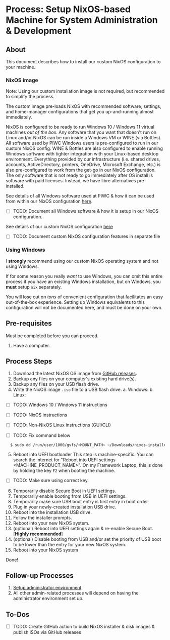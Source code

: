 # Process: Setup NixOS-based Machine for System Administration & Development

## About

This document describes how to install our custom NixOS configuration to your machine.

### NixOS image

Note: Using our custom installation image is not required, but recommended to simplify the process.

The custom image pre-loads NixOS with recommended software, settings, and home-manager configurations that get you up-and-running almost immediately.

NixOS is configured to be ready to run Windows 10 / Windows 11 virtual machines *out of the box*.
Any software that you want that doesn't run on Linux and/or NixOS can be run inside a Windows VM or WINE (via Bottles).
All software used by PIWC Windows users is pre-configured to run in our custom NixOS config.
WINE & Bottles are also configured to enable running Windows software with tighter integration with your Linux-based desktop environment.
Everything provided by our infrastructure (i.e. shared drives, accounts, ActiveDirectory, printers, OneDrive, Microsoft Exchange, etc.) is also pre-configured to work from the get-go in our NixOS configuration.
The only software that is not ready to go immediately after OS install is software with paid licenses. Instead, we have libre alternatives pre-installed.

See details of all Windows software used at PIWC & how it can be used from within our NixOS configuration [here](../../about-software/nixos-windows-software.md).
- [ ] TODO: Document all Windows software & how it is setup in our NixOS configuration.

See details of our custom NixOS configuration [here](../../about-software/nixos-custom-config.md)
- [ ] TODO: Document custom NixOS configuration features in separate file

### Using Windows

I **strongly** recommend using our custom NixOS operating system and not using Windows.

If for some reason you really *want* to use Windows,
  you can omit this entire process if you have an existing Windows installation,
  but on Windows, you **must** setup `nix` separately.

You will lose out on *tons* of convenient configuration that facilitates an easy out-of-the-box experience.
  Setting up Windows equivalents to this configuration will not be documented here, and must be done on your own.


## Pre-requisites

Must be completed before you can proceed.

1. Have a computer.

## Process Steps

1. Download the latest NixOS OS image from [GitHub releases](https://github.com/PresqueIsleWineDev/infra-docs/releases/latest).
2. Backup any files on your computer's existing hard drive(s).
3. Backup any files on your USB flash drive.
4. Write the NixOS image `.iso` file to a USB flash drive.
  a. Windows:
  b. Linux:

  - [ ] TODO: Windows 10 / Windows 11 instructions
  - [ ] TODO: NixOS instructions
  - [ ] TODO: Non-NixOS Linux instructions (GUI/CLI)

  - [ ] TODO: Fix command below
  ```bash
    $ sudo dd /run/user/1000/gvfs/<MOUNT_PATH> ~/Downloads/nixos-installer-development-latest.iso
  ```

5. Reboot into UEFI bootloader
  This step is machine-specific.
  You can search the internet for "Reboot into UEFI settings <MACHINE_PRODUCT_NAME>".
  On my Framework Laptop, this is done by holding the key `F2` when booting the machine.

  - [ ] TODO: Make sure using correct key.

6. Temporarily disable Secure Boot in UEFI settings.
7. Temporarily enable booting from USB in UEFI settings.
8. Temporarily make sure USB boot entry is first entry in boot order
9. Plug in your newly-created installation USB drive.
10. Reboot into the installation USB drive.
11. Follow the installer prompts.
12. Reboot into your new NixOS system.
13. (optional) Reboot into UEFI settings again & re-enable Secure Boot. [**Highly recommended**]
14. (optional) Disable booting from USB and/or set the priority of USB boot to be lower than the entry for your new NixOS system.
15. Reboot into your NixOS system

Done!

## Follow-up Processes

1. [Setup administrator environment](./setup-environment-admin.md)
2. All other admin-related processes will depend on having the administrator environment set up.

## To-Dos

- [ ] TODO: Create GitHub action to build NixOS installer & disk images & publish ISOs via GitHub releases

